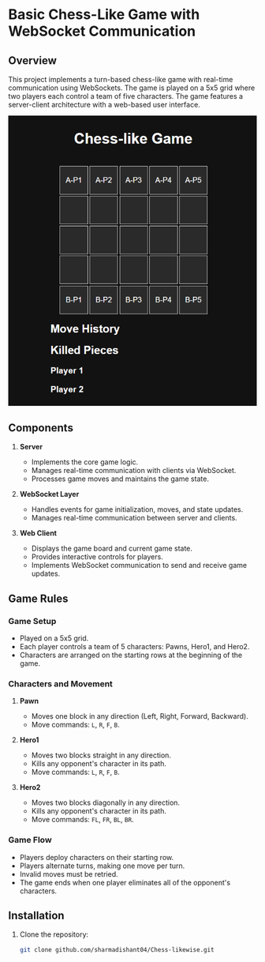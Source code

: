 # Basic Chess-Like Game with WebSocket Communication
## Overview

This project implements a turn-based chess-like game with real-time communication using WebSockets. The game is played on a 5x5 grid where two players each control a team of five characters. The game features a server-client architecture with a web-based user interface.

![Game Board](images/game-board.png)

## Components

1. **Server**
   - Implements the core game logic.
   - Manages real-time communication with clients via WebSocket.
   - Processes game moves and maintains the game state.

2. **WebSocket Layer**
   - Handles events for game initialization, moves, and state updates.
   - Manages real-time communication between server and clients.

3. **Web Client**
   - Displays the game board and current game state.
   - Provides interactive controls for players.
   - Implements WebSocket communication to send and receive game updates.

## Game Rules

### Game Setup
- Played on a 5x5 grid.
- Each player controls a team of 5 characters: Pawns, Hero1, and Hero2.
- Characters are arranged on the starting rows at the beginning of the game.

### Characters and Movement
1. **Pawn**
   - Moves one block in any direction (Left, Right, Forward, Backward).
   - Move commands: `L`, `R`, `F`, `B`.

2. **Hero1**
   - Moves two blocks straight in any direction.
   - Kills any opponent's character in its path.
   - Move commands: `L`, `R`, `F`, `B`.

3. **Hero2**
   - Moves two blocks diagonally in any direction.
   - Kills any opponent's character in its path.
   - Move commands: `FL`, `FR`, `BL`, `BR`.

### Game Flow
- Players deploy characters on their starting row.
- Players alternate turns, making one move per turn.
- Invalid moves must be retried.
- The game ends when one player eliminates all of the opponent's characters.

## Installation

1. Clone the repository:
   ```bash
   git clone github.com/sharmadishant04/Chess-likewise.git

